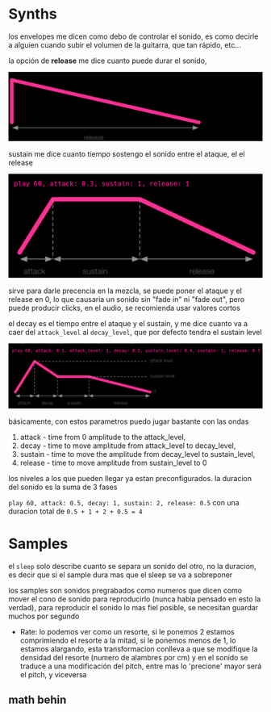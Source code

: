 # Synths
los envelopes me dicen como debo de controlar el sonido, es como decirle a alguien cuando subir el volumen de la guitarra, que tan rápido, etc…

la opción de **release** me dice cuanto puede durar el sonido,

![release](resources/envelope_1.png)

sustain me dice cuanto tiempo sostengo el sonido entre el ataque, el el release

![sustain](resources/sustain.png)

sirve para darle precencia en la mezcla, se puede poner el ataque y el release en 0, lo que causaria un sonido sin "fade in" ni "fade out", pero puede producir clicks, en el audio, se recomienda usar valores cortos

el decay es el tiempo entre el ataque y el sustain, y me dice cuanto va a caer del `attack_level` al  `decay_level`, que por defecto tendra el sustain level 

![decay](resources/decay.png)

básicamente, con estos parametros puedo jugar bastante con las ondas


1. attack - time from 0 amplitude to the attack_level, 
2. decay - time to move amplitude from attack_level to decay_level, 
3. sustain - time to move the amplitude from decay_level to sustain_level, 
4. release - time to move amplitude from sustain_level to 0 

los niveles a los que pueden llegar ya estan preconfigurados. la duracion del sonido es la suma de 3 fases

`play 60, attack: 0.5, decay: 1, sustain: 2, release: 0.5` con una duracion total de  `0.5 + 1 + 2 + 0.5 = 4` 

# Samples
el `sleep` solo describe cuanto se separa un sonido del otro, no  la duracion, es decir que si el sample dura mas que el sleep se va a sobreponer

los samples son sonidos pregrabados como numeros que dicen como mover el cono de sonido para reproducirlo (nunca habia pensado en esto la verdad), para reproducir el sonido lo mas fiel posible, se necesitan guardar muchos por segundo

* Rate: lo podemos ver como un resorte, si le ponemos 2 estamos comprimiendo el resorte a la mitad, si le ponemos menos de 1, lo estamos alargando, esta transformacion conlleva a que se modifique la densidad del resorte (numero de alambres por cm) y en el sonido se traduce a una modificación del pitch, entre mas lo 'precione' mayor será el pitch, y viceversa

## math behin
